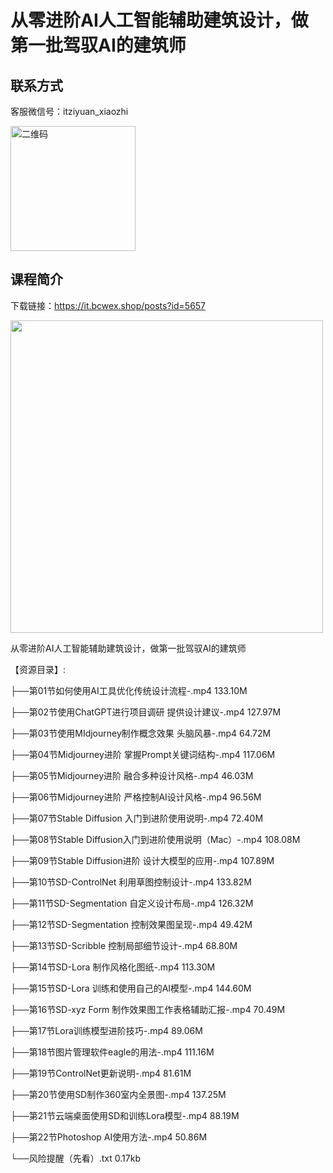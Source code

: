 # 从零进阶AI人工智能辅助建筑设计，做第一批驾驭AI的建筑师

## 联系方式

客服微信号：itziyuan_xiaozhi

<img src="https://ziyuanyun.oss-cn-guangzhou.aliyuncs.com/common/20240614073449/666b82192834a.jpg" width="200" height="200" alt="二维码">

## 课程简介

下载链接：https://it.bcwex.shop/posts?id=5657

<img src="https://ziyuanyun.oss-cn-guangzhou.aliyuncs.com/yun/20241201163854/674c209eee128.jpg" width="500" alt="">

  从零进阶AI人工智能辅助建筑设计，做第一批驾驭AI的建筑师



 【资源目录】:

 ├──第01节如何使用AI工具优化传统设计流程-.mp4 133.10M

 ├──第02节使用ChatGPT进行项目调研 提供设计建议-.mp4 127.97M

 ├──第03节使用MIdjourney制作概念效果 头脑风暴-.mp4 64.72M

 ├──第04节Midjourney进阶 掌握Prompt关键词结构-.mp4 117.06M

 ├──第05节Midjourney进阶 融合多种设计风格-.mp4 46.03M

 ├──第06节Midjourney进阶 严格控制AI设计风格-.mp4 96.56M

 ├──第07节Stable Diffusion 入门到进阶使用说明-.mp4 72.40M

 ├──第08节Stable Diffusion入门到进阶使用说明（Mac）-.mp4 108.08M

 ├──第09节Stable Diffusion进阶 设计大模型的应用-.mp4 107.89M

 ├──第10节SD-ControlNet 利用草图控制设计-.mp4 133.82M

 ├──第11节SD-Segmentation 自定义设计布局-.mp4 126.32M

 ├──第12节SD-Segmentation 控制效果图呈现-.mp4 49.42M

 ├──第13节SD-Scribble 控制局部细节设计-.mp4 68.80M

 ├──第14节SD-Lora 制作风格化图纸-.mp4 113.30M

 ├──第15节SD-Lora 训练和使用自己的AI模型-.mp4 144.60M

 ├──第16节SD-xyz Form 制作效果图工作表格辅助汇报-.mp4 70.49M

 ├──第17节Lora训练模型进阶技巧-.mp4 89.06M

 ├──第18节图片管理软件eagle的用法-.mp4 111.16M

 ├──第19节ControlNet更新说明-.mp4 81.61M

 ├──第20节使用SD制作360室内全景图-.mp4 137.25M

 ├──第21节云端桌面使用SD和训练Lora模型-.mp4 88.19M

 ├──第22节Photoshop AI使用方法-.mp4 50.86M

 └──风险提醒（先看）.txt 0.17kb

  